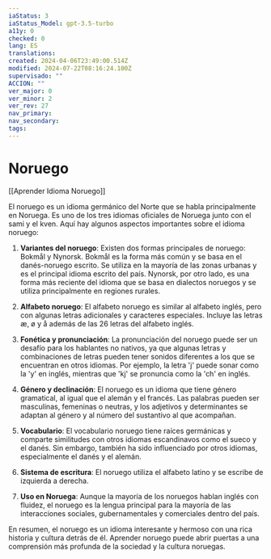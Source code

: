 ```yaml
---
iaStatus: 3
iaStatus_Model: gpt-3.5-turbo
a11y: 0
checked: 0
lang: ES
translations: 
created: 2024-04-06T23:49:00.514Z
modified: 2024-07-22T08:16:24.100Z
supervisado: ""
ACCION: ""
ver_major: 0
ver_minor: 2
ver_rev: 27
nav_primary: 
nav_secondary: 
tags:
---
```

# Noruego

[[Aprender Idioma Noruego]]

El noruego es un idioma germánico del Norte que se habla principalmente en Noruega. Es uno de los tres idiomas oficiales de Noruega junto con el sami y el kven. Aquí hay algunos aspectos importantes sobre el idioma noruego:

1. **Variantes del noruego**: Existen dos formas principales de noruego: Bokmål y Nynorsk. Bokmål es la forma más común y se basa en el danés-noruego escrito. Se utiliza en la mayoría de las zonas urbanas y es el principal idioma escrito del país. Nynorsk, por otro lado, es una forma más reciente del idioma que se basa en dialectos noruegos y se utiliza principalmente en regiones rurales.

2. **Alfabeto noruego**: El alfabeto noruego es similar al alfabeto inglés, pero con algunas letras adicionales y caracteres especiales. Incluye las letras æ, ø y å además de las 26 letras del alfabeto inglés.

3. **Fonética y pronunciación**: La pronunciación del noruego puede ser un desafío para los hablantes no nativos, ya que algunas letras y combinaciones de letras pueden tener sonidos diferentes a los que se encuentran en otros idiomas. Por ejemplo, la letra 'j' puede sonar como la 'y' en inglés, mientras que 'kj' se pronuncia como la 'ch' en inglés.

4. **Género y declinación**: El noruego es un idioma que tiene género gramatical, al igual que el alemán y el francés. Las palabras pueden ser masculinas, femeninas o neutras, y los adjetivos y determinantes se adaptan al género y al número del sustantivo al que acompañan.

5. **Vocabulario**: El vocabulario noruego tiene raíces germánicas y comparte similitudes con otros idiomas escandinavos como el sueco y el danés. Sin embargo, también ha sido influenciado por otros idiomas, especialmente el danés y el alemán.

6. **Sistema de escritura**: El noruego utiliza el alfabeto latino y se escribe de izquierda a derecha.

7. **Uso en Noruega**: Aunque la mayoría de los noruegos hablan inglés con fluidez, el noruego es la lengua principal para la mayoría de las interacciones sociales, gubernamentales y comerciales dentro del país.

En resumen, el noruego es un idioma interesante y hermoso con una rica historia y cultura detrás de él. Aprender noruego puede abrir puertas a una comprensión más profunda de la sociedad y la cultura noruegas.